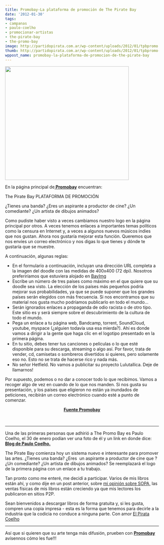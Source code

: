 ```yaml
---
title: Promobay-La plataforma de promoción de The Pirate Bay
date: '2012-01-30'
tags:
- campanas
- paulo-coelho
- promocionar-artistas
- the-pirate-bay
- the-promo-bay
image: http://partidopirata.com.ar/wp-content/uploads/2012/01/tpbpromo.jpg
thumb: http://partidopirata.com.ar/wp-content/uploads/2012/01/tpbpromo-150x150.jpg
wppost_name: promobay-la-plataforma-de-promocion-de-the-pirate-bay
---
```


<a href="http://partidopirata.com.ar/wp-content/uploads/2012/01/tpbpromo.jpg"><img class="aligncenter size-full wp-image-3015" title="The Promo Bay" src="http://partidopirata.com.ar/wp-content/uploads/2012/01/tpbpromo.jpg" alt="" width="405" height="371" /></a>

En la página principal de<strong><a href="https://thepiratebay.org/promo" target="_blank"> Promobay</a></strong> encuentran:

The Pirate Bay PLATAFORMA DE PROMOCIÓN

¿Tienes una banda? ¿Eres un aspirante a productor de cine? ¿Un comediante? ¿Un artista de dibujos animados?

Como pudiste haber visto a veces cambiamos nuestro logo en la página principal por otros. A veces tenemos enlaces a importantes temas políticos como la censura en Internet y, a veces a algunos nuevos músicos indies que nos gustan.
Ahora nos gustaría mejorar esta función. Queremos que nos envíes un correo electrónico y nos digas lo que tienes y dónde te gustaría que se muestre.

A continuación, algunas reglas:
<ul>
	<li>En el formulario a continuación, incluyan una dirección URL completa a la imagen del doodle con las medidas de 400x400 (72 dpi). Nosotros preferiríamos que estuviera alojado en <a href="http://www.bayimg.com/" target="_blank">BayImg</a></li>
	<li>Escribe un número de tres países como máximo en el que quiere que su doodle sea visto. La elección de los países más pequeños podría mejorar sus probabilidades, ya que se puede suponer que los grandes países serán elegidos con más frecuencia. Si nos encontramos que su material nos gusta mucho podríamos publicarlo en todo el mundo...</li>
	<li>Serán ignorados enlaces a propaganda de odio racista o de otro tipo. Este sitio es y será siempre sobre el descubrimiento de la cultura de todo el mundo.</li>
	<li>Pega un enlace a tu página web, Bandcamp, torrent, SoundCloud, youtube, myspace (¿alguien todavía usa esa mierda?). Ahí es donde vamos a dirigir a la gente que haga clic en el logotipo presentado en la primera página.</li>
	<li>En tu sitio, debes tener tus canciones o películas o lo que esté disponible para su descarga, streaming o algo así. Por favor, trata de vender, cd, camisetas o sombreros divertidos si quieres, pero solamente eso no. Esto no se trata de hacerse rico y nada más.</li>
	<li>No señor Hetfield. No vamos a publicitar su proyecto Lulutallica. Deje de llamarnos!</li>
</ul>
Por supuesto, podemos o no dar a conocer todo lo que recibimos. Vamos a recoger algo de vez en cuando de lo que nos manden. Si nos gusta su presentación, y los países que eligieron no están ya inundados de peticiones, recibirán un correo electrónico cuando esté a punto de comenzar.
<p style="text-align: center;"><strong><a href="https://thepiratebay.org/promo" target="_blank">Fuente Promobay</a></strong></p>
&nbsp;

<hr />

Una de las primeras personas que adhirió a The Promo Bay es Paulo Coelho, el 30 de enero podían ver una foto de él y un link en donde dice:
<strong><a href="http://paulocoelhoblog.com/2012/01/28/promo-bay/" target="_blank">Blog de Paulo Coelho.</a></strong>

The Pirate Bay comienza hoy un sistema nuevo e interesante para promover las artes.
¿Tienes una banda? ¿Eres  un aspirante a productor de cine que ? ¿Un comediante? ¿Un artista de dibujos animados?
Se reemplazará el logo de la primera página con un enlace a tu trabajo.

Tan pronto como me enteré, me decidí a participar. Varios de mis libros están ahí, y como dije en un post anterior, sobre <a href="http://partidopirata.com.ar/2892/paulo-coelho-mis-pensamientos-sobre-s-o-p-a">mi opinión sobre SOPA,</a> las ventas físicas de mis libros están creciendo ya que mis lectores los publicaron en sitios P2P.

Sean bienvenidos a descargar libros de forma gratuita y, si les gusta, compren una copia impresa - esta es la forma que tenemos para decirle a la industria que la codicia no conduce a ninguna parte.
Con amor
<a href="http://paulocoelhoblog.com/2012/01/28/promo-bay/" target="_blank">El Pirata Coelho</a>

<hr />

Así que si quieren que su arte tenga más difusión, prueben con <strong><a href="https://thepiratebay.org/promo" target="_blank">Promobay</a></strong> avísennos cómo les fue!!!
